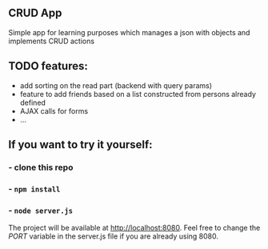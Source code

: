 ## CRUD App
Simple app for learning purposes which manages a json with objects and implements CRUD actions
## TODO features:
- add sorting on the read part (backend with query params)
- feature to add friends based on a list constructed from persons already defined
- AJAX calls for forms
- ...
## If you want to try it yourself:
### - clone this repo
### - `npm install`
### - `node server.js`
The project will be available at [http://localhost:8080](http://localhost:8080).
Feel free to change the *PORT* variable in the server.js file if you are already using 8080.